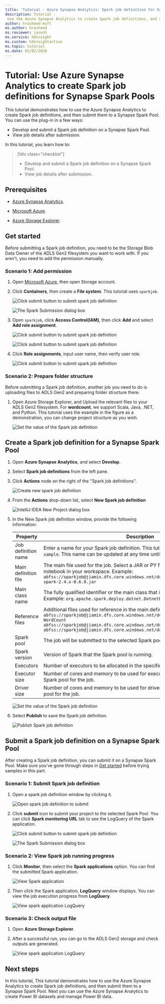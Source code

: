 ```yaml
---
title: 'Tutorial - Azure Synapse Analytics: Spark job definition for Synapse'
description: Tutorial -
 Use the Azure Synapse Analytics to create Spark job definitions, and submit them to a Synapse Spark Pool.
author: hrasheed-msft
ms.author: hrasheed
ms.reviewer: jasonh
ms.service: hdinsight
ms.custom: hdinsightactive
ms.topic: tutorial
ms.date: 01/02/2020
---
```


# Tutorial: Use Azure Synapse Analytics to create Spark job definitions for Synapse Spark Pools

This tutorial demonstrates how to use the Azure Synapse Analytics to create Spark job definitions, and then submit them to a Synapse Spark Pool. You can use the plug-in in a few ways:

* Develop and submit a Spark job definition on a Synapse Spark Pool.
* View job details after submission.

In this tutorial, you learn how to:
> [!div class="checklist"]
> * Develop and submit a Spark job definition on a Synapse Spark Pool.
> * View job details after submission.

## Prerequisites

* [Azure Synapse Analytics](https://web-staging.azuresynapse.net/workspaces).

* [Microsoft Azure](https://ms.portal.azure.com).
* [Azure Storage Explorer](https://azure.microsoft.com/features/storage-explorer/).

## Get started

Before submitting a Spark job definition, you need to be the Storage Blob Data Owner of the ADLS Gen2 filesystem you want to work with. If you aren't, you need to add the permission manually. 

### Scenario 1: Add permission

1. Open [Microsoft Azure](https://ms.portal.azure.com), then open Storage account.     

2. Click **Containers**, then create a **File system**. This tutorial uses `sparkjob`.

    ![Click submit button to submit spark job definition](./media/azure-synapse-analytics-job-definition/open-azure-container.png)

    ![The Spark Submission dialog box](./media/azure-synapse-analytics-job-definition/create-new-filesystem.png)   

3. Open `sparkjob`, click **Access Control(IAM)**, then click **Add** and select **Add role assignment**. 

    ![Click submit button to submit spark job definition](./media/azure-synapse-analytics-job-definition/add-role-assignment01.png)

    ![Click submit button to submit spark job definition](./media/azure-synapse-analytics-job-definition/add-role-assignment02.png)

4. Click **Role assignments**, input user name, then verify user role.

    ![Click submit button to submit spark job definition](./media/azure-synapse-analytics-job-definition/verify-user-role.png)


### Scenario 2: Prepare folder structure

Before submitting a Spark job definition, another job you need to do is uploading files to ADLS Gen2 and preparing folder structure there.

1. Open Azure Storage Explorer, and Upload the relevant files to your ADLS Gen2 filesystem. For **wordcount**, we support Scala, Java, .NET, and Python. This tutorial uses the example in the figure as a demonstration, you can change project structure as you wish.

    ![Set the value of the Spark job definition](./media/azure-synapse-analytics-job-definition/prepare-project-structure.png)

## Create a Spark job definition for a Synapse Spark Pool

1. Open **Azure Synapse Analytics**, and select **Develop**.

2. Select **Spark job definitions** from the left pane.

3. Click **Actions** node on the right of the "Spark job definitions".

     ![Create new spark job definition](./media/azure-synapse-analytics-job-definition/create-new-definition01.png)

4. From the **Actions** drop-down list, select **New Spark job definition**

     ![IntelliJ IDEA New Project dialog box](./media/azure-synapse-analytics-job-definition/create-new-definition02.png)

5. In the New Spark job definition window, provide the following information:  

    |  Property   | Description   |  
    | ----- | ----- |  
    |Job definition name| Enter a name for your Spark job definition.  This tutorial uses `job definition sample`. This name can be updated at any time until it's published.|  
    |Main definition file| The main file used for the job. Select a JAR or PY file from your storage or choose a notebook in your workspace. Example: `abfss://sparkjob@jiamin.dfs.core.windows.net/dotnet/wordcount/microsoft-spark-2.4.x-0.6.0.jar`|
    |Main class name| The fully qualified identifier or the main class that is in the main definition file. Example: `org.apache.spark.deploy.dotnet.DotnetRunner`|
    |Reference files| Additional files used for reference in the main definition file. Example: `abfss://sparkjob@jiamin.dfs.core.windows.net/dotnet/wordcount/wordcount.zip WordCount abfss://sparkjob@jiamin.dfs.core.windows.net/dotnet/wordcount/shakespeare.txt abfss://sparkjob@jiamin.dfs.core.windows.net/dotnet/wordcount/result`|
    |Spark pool| The job will be submitted to the selected Spark pool.| 
    |Spark version| Version of Spark that the Spark pool is running.|
    |Executors| Number of executors to be allocated in the specified Spark pool for the job.|
    |Executor size| Number of cores and memory to be used for executors allocated in the specified Spark pool for the job.|  
    |Driver size| Number of cores and memory to be used for driver allocated in the specified Spark pool for the job.|

    ![Set the value of the Spark job definition](./media/azure-synapse-analytics-job-definition/create-new-definition03.png)

7. Select **Publish** to save the Spark job definition.

    ![Publish Spark job definition](./media/azure-synapse-analytics-job-definition/publish-spark-definition.png)

## Submit a Spark job definition on a Synapse Spark Pool

After creating a Spark job definition, you can submit it on a Synapse Spark Pool. Make sure you've gone through steps in [Get started](#Get-started) before trying samples in this part.


### Scenario 1: Submit Spark job definition 

1. Open a spark job definition window by clicking it.

      ![Open spark job definition to submit ](./media/azure-synapse-analytics-job-definition/open-spark-definition.png)     

2. Click **submit** icon to submit your project to the selected Spark Pool. You can click **Spark monitoring URL** tab to see the LogQuery of the Spark application.

    ![Click submit button to submit spark job definition](./media/azure-synapse-analytics-job-definition/submit-spark-definition.png)

    ![The Spark Submission dialog box](./media/azure-synapse-analytics-job-definition/submit-definition-result.png)   

### Scenario 2: View Spark job running progress

1. Click **Monitor**, then select the **Spark applications** option. You can find the submitted Spark application.

    ![View Spark application](./media/azure-synapse-analytics-job-definition/view-spark-application.png)

2. Then click the Spark application, **LogQuery** window displays. You can view the job execution progress from **LogQuery**.

    ![View spark application LogQuery](./media/azure-synapse-analytics-job-definition/view-job-logquery.png)

### Scenario 3: Check output file

 1. Open **Azure Storage Explorer**.

 2. After a successful run, you can go to the ADLS Gen2 storage and check outputs are generated.  

    ![View spark application LogQuery](./media/azure-synapse-analytics-job-definition/view-output-file.png)



## Next steps

In this tutorial, This tutorial demonstrates how to use the Azure Synapse Analytics to create Spark job definitions, and then submit them to a Synapse Spark Pool. Next you can use the Azure Synapse Analytics to create Power BI datasets and manage Power BI data.          